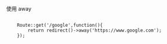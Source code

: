 使用 away

```

	Route::get('/google',function(){
		return redirect()->away('https://www.google.com');
	});
```



